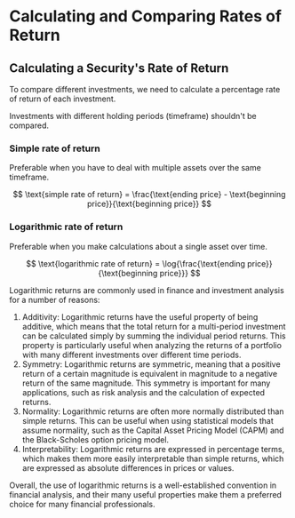 # Calculating and Comparing Rates of Return

## Calculating a Security's Rate of Return

To compare different investments, we need to calculate a percentage rate of return of each investment.

Investments with different holding periods (timeframe) shouldn't be compared.

### Simple rate of return

Preferable when you have to deal with multiple assets over the same timeframe.

$$
\text{simple rate of return} = \frac{\text{ending price} - \text{beginning price}}{\text{beginning price}}
$$


### Logarithmic rate of return

Preferable when you make calculations about a single asset over time.

$$
\text{logarithmic rate of return} = \log{\frac{\text{ending price}}{\text{beginning price}}}
$$

Logarithmic returns are commonly used in finance and investment analysis for a number of reasons:

1. Additivity: Logarithmic returns have the useful property of being additive, which means that the total return for a multi-period investment can be calculated simply by summing the individual period returns. This property is particularly useful when analyzing the returns of a portfolio with many different investments over different time periods.
1. Symmetry: Logarithmic returns are symmetric, meaning that a positive return of a certain magnitude is equivalent in magnitude to a negative return of the same magnitude. This symmetry is important for many applications, such as risk analysis and the calculation of expected returns.
1. Normality: Logarithmic returns are often more normally distributed than simple returns. This can be useful when using statistical models that assume normality, such as the Capital Asset Pricing Model (CAPM) and the Black-Scholes option pricing model.
1. Interpretability: Logarithmic returns are expressed in percentage terms, which makes them more easily interpretable than simple returns, which are expressed as absolute differences in prices or values.

Overall, the use of logarithmic returns is a well-established convention in financial analysis, and their many useful properties make them a preferred choice for many financial professionals.
